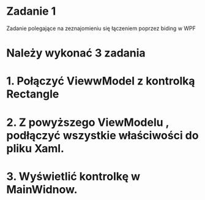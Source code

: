 # Zadanie 1
Zadanie polegające na zeznajomieniu się łączeniem poprzez biding w WPF

# Należy wykonać 3 zadania
# 1. Połączyć ViewwModel z kontrolką Rectangle
# 2. Z powyższego ViewModelu , podłączyć wszystkie właściwości do pliku Xaml.
# 3. Wyświetlić kontrolkę w MainWidnow.
